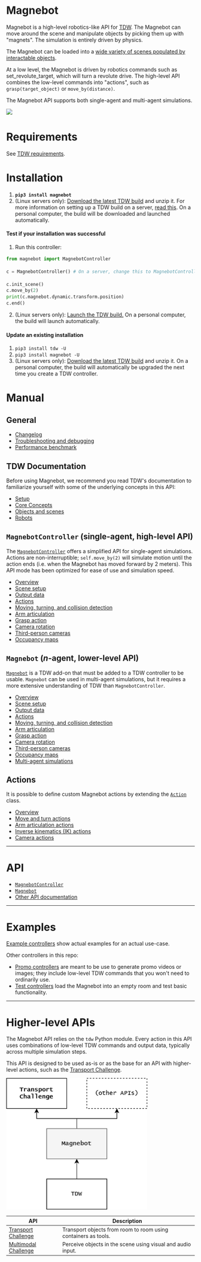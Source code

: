 # Magnebot

Magnebot is a high-level robotics-like API for [TDW](https://github.com/threedworld-mit/tdw). The Magnebot can move around the scene and manipulate objects by picking them up with "magnets". The simulation is entirely driven by physics.

The Magnebot can be loaded into a [wide variety of scenes populated by interactable objects](https://github.com/alters-mit/magnebot/tree/main/doc/images/floorplans). 

At a low level, the Magnebot is driven by robotics commands such as set_revolute_target, which will turn a revolute drive. The high-level API combines the low-level commands into "actions", such as `grasp(target_object)` or `move_by(distance)`.

The Magnebot API supports both single-agent and multi-agent simulations.

<img src="https://raw.githubusercontent.com/alters-mit/magnebot/main/doc/images/reach_high.gif" />

# Requirements

See [TDW requirements](https://github.com/threedworld-mit/tdw/blob/master/Documentation/lessons/setup/install.md).

# Installation 

1. **`pip3 install magnebot`**
2. (Linux servers only): [Download the latest TDW build](https://github.com/threedworld-mit/tdw/releases/latest) and unzip it. For more information on setting up a TDW build on a server, [read this](https://github.com/threedworld-mit/tdw/blob/master/Documentation/lessons/setup/install.md). On a personal computer, the build will be downloaded and launched automatically.

#### Test if your installation was successful

1. Run this controller:

```python
from magnebot import MagnebotController

c = MagnebotController() # On a server, change this to MagnebotController(launch_build=False)

c.init_scene()
c.move_by(2)
print(c.magnebot.dynamic.transform.position)
c.end()
```

2. (Linux servers only): [Launch the TDW build.](https://github.com/threedworld-mit/tdw/blob/master/Documentation/lessons/core_concepts/launch_build.md) On a personal computer, the build will launch automatically.

#### Update an existing installation

1. `pip3 install tdw -U`
2. `pip3 install magnebot -U`
3. (Linux servers only): [Download the latest TDW build](https://github.com/threedworld-mit/tdw/releases/latest) and unzip it. On a personal computer, the build will automatically be upgraded the next time you create a TDW controller.

# Manual

## General

- [Changelog](doc/changelog.md)
- [Troubleshooting and debugging](doc/troubleshooting.md)
- [Performance benchmark](doc/benchmark.md)

## TDW Documentation

Before using Magnebot, we recommend you read TDW's documentation to familiarize yourself with some of the underlying concepts in this API:

- [Setup](https://github.com/threedworld-mit/tdw/blob/master/Documentation/lessons/setup/install.md)
- [Core Concepts](https://github.com/threedworld-mit/tdw/blob/master/Documentation/lessons/core_concepts/controller.md)
- [Objects and scenes](https://github.com/threedworld-mit/tdw/blob/master/Documentation/lessons/objects_and_scenes/overview.md)
- [Robots](https://github.com/threedworld-mit/tdw/blob/master/Documentation/lessons/robots/overview.md)

## `MagnebotController` (single-agent, high-level API)

The [`MagnebotController`](doc/api/magnebot_controller.md) offers a simplified API for single-agent simulations. Actions are non-interruptible; `self.move_by(2)` will simulate motion until the action ends (i.e. when the Magnebot has moved forward by 2 meters). This API mode has been optimized for ease of use and simulation speed.

- [Overview](doc/manual/magnebot_controller/overview.md)
- [Scene setup](doc/manual/magnebot_controller/scene_setup.md)
- [Output data](doc/manual/magnebot_controller/output_data.md)
- [Actions](doc/manual/magnebot_controller/actions.md)
- [Moving, turning, and collision detection](doc/manual/magnebot_controller/movement.md)
- [Arm articulation](doc/manual/magnebot_controller/arm_articulation.md)
- [Grasp action](doc/manual/magnebot_controller/grasp.md)
- [Camera rotation](doc/manual/magnebot_controller/camera_rotation.md)
- [Third-person cameras](doc/manual/magnebot_controller/third_person_camera.md)
- [Occupancy maps](doc/manual/magnebot_controller/occupancy_map.md)

## `Magnebot` (*n*-agent, lower-level API)

[`Magnebot`](doc/api/magnebot.md) is a TDW add-on that must be added to a TDW controller to be usable. `Magnebot` can be used in multi-agent simulations, but it requires a more extensive understanding of TDW than `MagnebotController`.

- [Overview](doc/manual/magnebot/overview.md)
- [Scene setup](doc/manual/magnebot/scene_setup.md)
- [Output data](doc/manual/magnebot/output_data.md)
- [Actions](doc/manual/magnebot/actions.md)
- [Moving, turning, and collision detection](doc/manual/magnebot/movement.md)
- [Arm articulation](doc/manual/magnebot/arm_articulation.md)
- [Grasp action](doc/manual/magnebot/grasp.md)
- [Camera rotation](doc/manual/magnebot/camera_rotation.md)
- [Third-person cameras](doc/manual/magnebot/third_person_camera.md)
- [Occupancy maps](doc/manual/magnebot/occupancy_map.md)
- [Multi-agent simulations](doc/manual/magnebot/multi_agent.md)

## Actions

It is possible to define custom Magnebot actions by extending the [`Action`](doc/api/actions/action.md) class.

- [Overview](doc/manual/actions/overview.md)
- [Move and turn actions](doc/manual/actions/movement.md)
- [Arm articulation actions](doc/manual/actions/arm_articulation.md)
- [Inverse kinematics (IK) actions](doc/manual/actions/ik.md)
- [Camera actions](doc/manual/actions/camera.md)

***

# API

- [`MagnebotController`](doc/api/magnebot_controller.md)
- [`Magnebot`](doc/api/magnebot.md)
- [Other API documentation](doc/api)

***

# Examples

[Example controllers](https://github.com/alters-mit/magnebot/tree/main/controllers/examples) show actual examples for an actual use-case.

Other controllers in this repo:

- [Promo controllers](https://github.com/alters-mit/magnebot/tree/main/controllers/promos) are meant to be use to generate promo videos or images; they include low-level TDW commands that you won't need to ordinarily use.
- [Test controllers](https://github.com/alters-mit/magnebot/tree/main/controllers/tests) load the Magnebot into an empty room and test basic functionality.

***

# Higher-level APIs

The Magnebot API relies on the `tdw` Python module.  Every action in this API uses combinations of low-level TDW commands and output data, typically across multiple simulation steps.

This API is designed to be used as-is or as the base for an API with higher-level actions, such as the [Transport Challenge](https://github.com/alters-mit/transport_challenge). 

<img src="https://raw.githubusercontent.com/alters-mit/magnebot/main/doc/images/api_hierarchy.png" style="zoom:67%;" />

| API                                                          | Description                                                  |
| ------------------------------------------------------------ | ------------------------------------------------------------ |
| [Transport Challenge](https://github.com/alters-mit/transport_challenge) | Transport objects from room to room using containers as tools. |
| [Multimodal Challenge](https://github.com/alters-mit/multimodal_challenge) | Perceive objects in the scene using visual and audio input.  |
